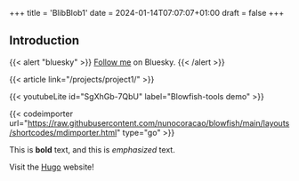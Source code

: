 +++
title = 'BlibBlob1'
date = 2024-01-14T07:07:07+01:00
draft = false
+++
## Introduction


{{< alert "bluesky" >}}
[Follow me](https://bsky.app/profile/shedtronic.bsky.social) on Bluesky.
{{< /alert >}}


{{< article link="/projects/project1/" >}}


{{< youtubeLite id="SgXhGb-7QbU" label="Blowfish-tools demo" >}}

{{< codeimporter url="https://raw.githubusercontent.com/nunocoracao/blowfish/main/layouts/shortcodes/mdimporter.html" type="go" >}}




This is **bold** text, and this is *emphasized* text.

Visit the [Hugo](https://gohugo.io) website!
